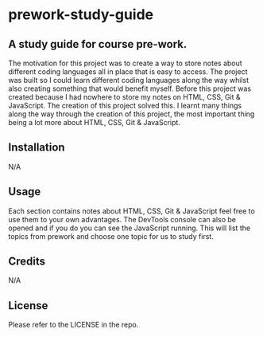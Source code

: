 # prework-study-guide

## A study guide for course pre-work.

The motivation for this project was to create a way to store notes about different coding languages all in place that is easy to access.
The project was built so I could learn different coding languages along the way whilst also creating something that would benefit myself.
Before this project was created because I had nowhere to store my notes on HTML, CSS, Git & JavaScript. The creation of this project solved this.
I learnt many things along the way through the creation of this project, the most important thing being a lot more about HTML, CSS, Git & JavaScript.

## Installation

N/A

## Usage

Each section contains notes about HTML, CSS, Git & JavaScript feel free to use them to your own advantages.
The DevTools console can also be opened and if you do you can see the JavaScript running. This will list the topics from prework and choose one topic for us to study first.

## Credits

N/A

## License

Please refer to the LICENSE in  the repo.
